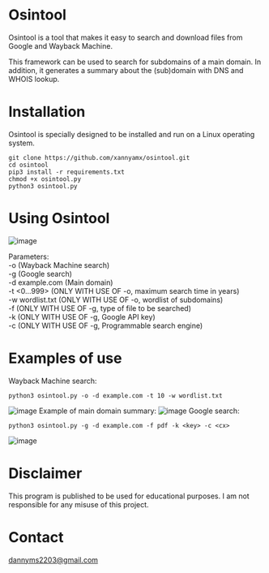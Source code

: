 # Osintool

Osintool is a tool that makes it easy to search and download files from Google and Wayback Machine.

This framework can be used to search for subdomains of a main domain. In addition, it generates a summary about the (sub)domain with DNS and WHOIS lookup.

# Installation

Osintool is specially designed to be installed and run on a Linux operating system.
```
git clone https://github.com/xannyamx/osintool.git
cd osintool
pip3 install -r requirements.txt
chmod +x osintool.py
python3 osintool.py
```

# Using Osintool

![image](https://github.com/user-attachments/assets/9689b405-27a5-4996-8ffe-8088931d1f2c)

Parameters:    
    -o (Wayback Machine search)  
    -g (Google search)  
    -d example.com (Main domain)  
    -t <0...999> (ONLY WITH USE OF -o, maximum search time in years)  
    -w wordlist.txt (ONLY WITH USE OF -o, wordlist of subdomains)  
    -f <type file> (ONLY WITH USE OF -g, type of file to be searched)  
    -k <key> (ONLY WITH USE OF -g, Google API key)  
    -c <cx> (ONLY WITH USE OF -g, Programmable search engine)  

# Examples of use

  Wayback Machine search:
```
python3 osintool.py -o -d example.com -t 10 -w wordlist.txt
```
![image](https://github.com/user-attachments/assets/9c643a90-5076-45a0-97de-f3b3d8e10cb4)
Example of main domain summary:
![image](https://github.com/user-attachments/assets/0a048150-ee25-4414-b161-b8f9996102a6)
  Google search:
 ```
 python3 osintool.py -g -d example.com -f pdf -k <key> -c <cx>
```
![image](https://github.com/user-attachments/assets/bd43e67b-531a-46fd-b904-1393bca85ccf)

# Disclaimer
This program is published to be used for educational purposes. I am not responsible for any misuse of this project.

# Contact

[dannyms2203@gmail.com](mailto:dannyms2203@gmail.com)
